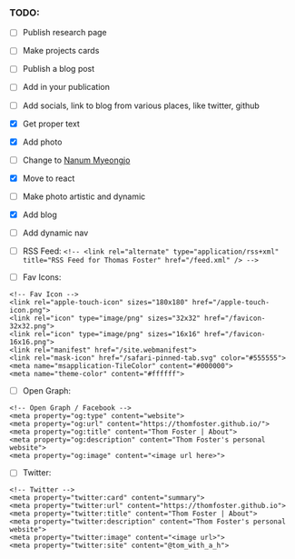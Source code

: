 ### TODO:

- [ ] Publish research page

- [ ] Make projects cards

- [ ] Publish a blog post

- [ ] Add in your publication

- [ ] Add socials, link to blog from various places, like twitter, github

- [X] Get proper text

- [X] Add photo

- [ ] Change to [Nanum Myeongjo](https://fonts.google.com/specimen/Nanum+Myeongjo/tester?category=Serif)

- [X] Move to react

- [ ] Make photo artistic and dynamic

- [X] Add blog

- [ ] Add dynamic nav

- [ ] RSS Feed: `<!-- <link rel="alternate" type="application/rss+xml" title="RSS Feed for Thomas Foster" href="/feed.xml" /> -->`

- [ ] Fav Icons: 
```
<!-- Fav Icon -->
<link rel="apple-touch-icon" sizes="180x180" href="/apple-touch-icon.png">
<link rel="icon" type="image/png" sizes="32x32" href="/favicon-32x32.png">
<link rel="icon" type="image/png" sizes="16x16" href="/favicon-16x16.png">
<link rel="manifest" href="/site.webmanifest">
<link rel="mask-icon" href="/safari-pinned-tab.svg" color="#555555">
<meta name="msapplication-TileColor" content="#000000">
<meta name="theme-color" content="#ffffff">
```
- [ ] Open Graph:
```
<!-- Open Graph / Facebook -->
<meta property="og:type" content="website">
<meta property="og:url" content="https://thomfoster.github.io/">
<meta property="og:title" content="Thom Foster | About">
<meta property="og:description" content="Thom Foster's personal website">
<meta property="og:image" content="<image url here>">
```

- [ ] Twitter:
```
<!-- Twitter -->
<meta property="twitter:card" content="summary">
<meta property="twitter:url" content="https://thomfoster.github.io">
<meta property="twitter:title" content="Thom Foster | About">
<meta property="twitter:description" content="Thom Foster's personal website">
<meta property="twitter:image" content="<image url>">
<meta property="twitter:site" content="@tom_with_a_h">
```



